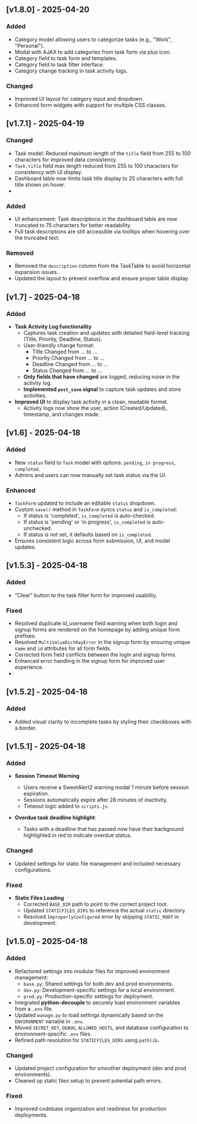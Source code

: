 ## [v1.8.0] - 2025-04-20

### Added
- Category model allowing users to categorize tasks (e.g., "Work", "Personal").
- Modal with AJAX to add categories from task form via plus icon.
- Category field to task form and templates.
- Category field to task filter interface.
- Category change tracking in task activity logs.

### Changed
- Improved UI layout for category input and dropdown.
- Enhanced form widgets with support for multiple CSS classes.

## [v1.7.1] - 2025-04-19
### Changed
- Task model: Reduced maximum length of the `title` field from 255 to 100 characters for improved data consistency.
- `Task.title` field max length reduced from 255 to 100 characters for consistency with UI display.
- Dashboard table now limits task title display to 25 characters with full title shown on hover.
- 
### Added
- UI enhancement: Task descriptions in the dashboard table are now truncated to 75 characters for better readability.
- Full task descriptions are still accessible via tooltips when hovering over the truncated text.

### Removed
- Removed the `description` column from the TaskTable to avoid horizontal expansion issues.
- Updated the layout to prevent overflow and ensure proper table display.

## [v1.7] - 2025-04-18
### Added
- **Task Activity Log functionality**
  - Captures task creation and updates with detailed field-level tracking (Title, Priority, Deadline, Status).
  - User-friendly change format:
    - Title Changed from ... to ...
    - Priority Changed from ... to ...
    - Deadline Changed from ... to ...
    - Status Changed from ... to ...
  - **Only fields that have changed** are logged, reducing noise in the activity log.
  - **Implemented `post_save` signal** to capture task updates and store activities.
- **Improved UI** to display task activity in a clean, readable format.
  - Activity logs now show the user, action (Created/Updated), timestamp, and changes made.

## [v1.6] - 2025-04-18
### Added
- New `status` field to `Task` model with options: `pending`, `in progress`, `completed`.
- Admins and users can now manually set task status via the UI.

### Enhanced
- `TaskForm` updated to include an editable `status` dropdown.
- Custom `save()` method in `TaskForm` syncs `status` and `is_completed`:
  - If status is 'completed', `is_completed` is auto-checked.
  - If status is 'pending' or 'in progress', `is_completed` is auto-unchecked.
  - If status is not set, it defaults based on `is_completed`.
- Ensures consistent logic across form submission, UI, and model updates.

## [v1.5.3] - 2025-04-18
### Added
- "Clear" button to the task filter form for improved usability.

### Fixed
- Resolved duplicate id_username field warning when both login and signup forms are rendered on the homepage by adding unique form prefixes.
- Resolved `MultiValueDictKeyError` in the signup form by ensuring unique `name` and `id` attributes for all form fields.
- Corrected form field conflicts between the login and signup forms.
- Enhanced error handling in the signup form for improved user experience.
- 
## [v1.5.2] - 2025-04-18
### Added
- Added visual clarity to incomplete tasks by styling their checkboxes with a border.

## [v1.5.1] - 2025-04-18

### Added
- **Session Timeout Warning**
  - Users receive a SweetAlert2 warning modal 1 minute before session expiration.
  - Sessions automatically expire after 28 minutes of inactivity.
  - Timeout logic added to `scripts.js`.

- **Overdue task deadline highlight**: 
  - Tasks with a deadline that has passed now have their background highlighted in red to indicate overdue status.

### Changed
- Updated settings for static file management and included necessary configurations.

### Fixed
- **Static Files Loading**
  - Corrected `BASE_DIR` path to point to the correct project root.
  - Updated `STATICFILES_DIRS` to reference the actual `static` directory.
  - Resolved `ImproperlyConfigured` error by skipping `STATIC_ROOT` in development.

## [v1.5.0] - 2025-04-18

### Added
- Refactored settings into modular files for improved environment management:
  - `base.py`: Shared settings for both dev and prod environments.
  - `dev.py`: Development-specific settings for a local environment.
  - `prod.py`: Production-specific settings for deployment.
- Integrated **python-decouple** to securely load environment variables from a `.env` file.
- Updated `manage.py` to load settings dynamically based on the `ENVIRONMENT` variable in `.env`.
- Moved `SECRET_KEY`, `DEBUG`, `ALLOWED_HOSTS`, and database configuration to environment-specific `.env` files.
- Refined path resolution for `STATICFILES_DIRS` using `pathlib`.

### Changed
- Updated project configuration for smoother deployment (dev and prod environments).
- Cleaned up static files setup to prevent potential path errors.

### Fixed
- Improved codebase organization and readiness for production deployments.

